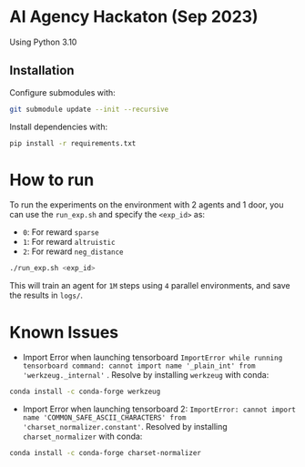 # AI Agency Hackaton (Sep 2023)

Using Python 3.10

## Installation

Configure submodules with:
```bash
git submodule update --init --recursive
```

Install dependencies with:
```bash
pip install -r requirements.txt
```

# How to run

To run the experiments on the environment with 2 agents and 1 door, 
you can use the `run_exp.sh` and specify the `<exp_id>` as:
- `0`: For reward `sparse`
- `1`: For reward `altruistic`
- `2`: For reward `neg_distance` 
```bash
./run_exp.sh <exp_id>
```

This will train an agent for `1M` steps using `4` parallel environments,
and save the results in `logs/`.


# Known Issues
- Import Error when launching tensorboard
`ImportError while running tensorboard command: cannot import name '_plain_int' from 'werkzeug._internal'`
. 
Resolve by installing `werkzeug` with conda:
```bash
conda install -c conda-forge werkzeug
```

- Import Error when launching tensorboard 2:
`ImportError: cannot import name 'COMMON_SAFE_ASCII_CHARACTERS' from 'charset_normalizer.constant'`.
Resolved by installing `charset_normalizer` with conda:
```bash
conda install -c conda-forge charset-normalizer
```